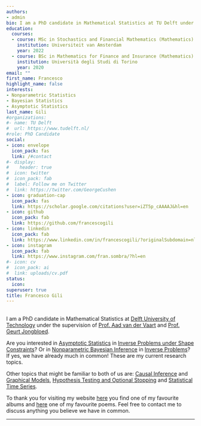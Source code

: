 ```yaml
---
authors:
- admin
bio: I am a PhD candidate in Mathematical Statistics at TU Delft under the supervision of Aad van der Vaart and Geurt Jongbloed.
education:
  courses:
  - course: MSc in Stochastics and Financial Mathematics (Mathematics)
    institution: Universiteit van Amsterdam
    year: 2022
  - course: BSc in Mathematics for Finance and Insurance (Mathematics)
    institution: Università degli Studi di Torino
    year: 2020
email: ""
first_name: Francesco
highlight_name: false
interests:
- Nonparametric Statistics
- Bayesian Statistics
- Asymptotic Statistics
last_name: Gili
#organizations:
#- name: TU Delft
#  url: https://www.tudelft.nl/
#role: PhD Candidate
social:
- icon: envelope
  icon_pack: fas
  link: /#contact
#- display:
#    header: true
#  icon: twitter
#  icon_pack: fab
#  label: Follow me on Twitter
#  link: https://twitter.com/GeorgeCushen
- icon: graduation-cap
  icon_pack: fas
  link: https://scholar.google.com/citations?user=iZT5p_cAAAAJ&hl=en
- icon: github
  icon_pack: fab
  link: https://github.com/francescogili
- icon: linkedin
  icon_pack: fab
  link: https://www.linkedin.com/in/francescogili/?originalSubdomain=nl
- icon: instagram
  icon_pack: fab
  link: https://www.instagram.com/fran.sombra/?hl=en
#- icon: cv
#  icon_pack: ai
#  link: uploads/cv.pdf
status:
  icon: 
superuser: true
title: Francesco Gili
---
```

</br > I am a PhD candidate in Mathematical Statistics at [Delft University of Technology](https://www.tudelft.nl/) under the supervision of [Prof. Aad van der Vaart](https://fa.ewi.tudelft.nl/~vaart/) and [Prof. Geurt Jongbloed](https://www.linkedin.com/in/geurtjongbloed/?originalSubdomain=nl).

Are you interested in [Asymptotic Statistics](https://www.cambridge.org/core/books/asymptotic-statistics/A3C7DAD3F7E66A1FA60E9C8FE132EE1D) in [Inverse Problems under Shape Constraints](https://www.cambridge.org/core/books/nonparametric-estimation-under-shape-constraints/881B662EEF5B5266E5E4D80E6153FCDA)? Or in [Nonparametric Bayesian Inference](https://www.cambridge.org/core/books/fundamentals-of-nonparametric-bayesian-inference/C96325101025D308C9F31F4470DEA2E8) in [Inverse Problems](https://en.wikipedia.org/wiki/Inverse_problem)? If yes, we have already much in common! These are my current research topics.

Other topics that might be familiar to both of us are: [Causal Inference](https://en.wikipedia.org/wiki/Causal_inference) and [Graphical Models](https://en.wikipedia.org/wiki/Graphical_model#:~:text=A%20graphical%20model%20or%20probabilistic,Bayesian%20statistics%E2%80%94and%20machine%20learning.), [Hypothesis Testing and Optional Stopping](https://safestatistics.com/testing-with-optional-stopping/) and [Statistical Time Series](https://en.wikipedia.org/wiki/Time_series).

To thank you for visiting my website [here](https://open.spotify.com/intl-it/album/1nvzBC1M3dlCMIxfUCBhlO?autoplay=true) you find one of my favourite albums and [here](https://www.poetryfoundation.org/poems/47541/keeping-things-whole) one of my favourite poems. Feel free to contact me to discuss anything you believe we have in common.





---------------------------------------------------------------------------------------------------------------------------



